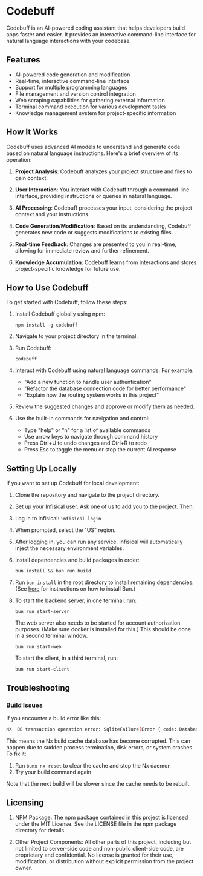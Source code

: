# Codebuff

Codebuff is an AI-powered coding assistant that helps developers build apps faster and easier. It provides an interactive command-line interface for natural language interactions with your codebase.

## Features

- AI-powered code generation and modification
- Real-time, interactive command-line interface
- Support for multiple programming languages
- File management and version control integration
- Web scraping capabilities for gathering external information
- Terminal command execution for various development tasks
- Knowledge management system for project-specific information

## How It Works

Codebuff uses advanced AI models to understand and generate code based on natural language instructions. Here's a brief overview of its operation:

1. **Project Analysis**: Codebuff analyzes your project structure and files to gain context.

2. **User Interaction**: You interact with Codebuff through a command-line interface, providing instructions or queries in natural language.

3. **AI Processing**: Codebuff processes your input, considering the project context and your instructions.

4. **Code Generation/Modification**: Based on its understanding, Codebuff generates new code or suggests modifications to existing files.

5. **Real-time Feedback**: Changes are presented to you in real-time, allowing for immediate review and further refinement.

6. **Knowledge Accumulation**: Codebuff learns from interactions and stores project-specific knowledge for future use.

## How to Use Codebuff

To get started with Codebuff, follow these steps:

1. Install Codebuff globally using npm:

   ```
   npm install -g codebuff
   ```

2. Navigate to your project directory in the terminal.

3. Run Codebuff:

   ```
   codebuff
   ```

4. Interact with Codebuff using natural language commands. For example:

   - "Add a new function to handle user authentication"
   - "Refactor the database connection code for better performance"
   - "Explain how the routing system works in this project"

5. Review the suggested changes and approve or modify them as needed.

6. Use the built-in commands for navigation and control:
   - Type "help" or "h" for a list of available commands
   - Use arrow keys to navigate through command history
   - Press Ctrl+U to undo changes and Ctrl+R to redo
   - Press Esc to toggle the menu or stop the current AI response

## Setting Up Locally

If you want to set up Codebuff for local development:

1. Clone the repository and navigate to the project directory.

2. Set up your [Infisical](https://infisical.com/) user. Ask one of us to add you to the project. Then:
  1. Log in to Infisical: `infisical login`
  2. When prompted, select the "US" region.
  3. After logging in, you can run any service. Infisical will automatically inject the necessary environment variables.

3. Install dependencies and build packages in order:

   ```
   bun install && bun run build
   ```


4. Run `bun install` in the root directory to install remaining dependencies. (See [here](https://bun.sh/docs/installation) for instructions on how to install Bun.)

5. To start the backend server, in one terminal, run:

   ```
   bun run start-server
   ```

   The web server also needs to be started for account authorization purposes. (Make sure docker is installed for this.) This should be done in a second terminal window.

   ```
   bun run start-web
   ```

   To start the client, in a third terminal, run:

   ```
   bun run start-client
   ```

## Troubleshooting

### Build Issues

If you encounter a build error like this:

```bash
NX  DB transaction operation error: SqliteFailure(Error { code: DatabaseCorrupt, extended_code: 11 }, Some("database disk image is malformed"))
```

This means the Nx build cache database has become corrupted. This can happen due to sudden process termination, disk errors, or system crashes. To fix it:

1. Run `bunx nx reset` to clear the cache and stop the Nx daemon
2. Try your build command again

Note that the next build will be slower since the cache needs to be rebuilt.

## Licensing

1. NPM Package: The npm package contained in this project is licensed under the MIT License. See the LICENSE file in the npm package directory for details.

2. Other Project Components: All other parts of this project, including but not limited to server-side code and non-public client-side code, are proprietary and confidential. No license is granted for their use, modification, or distribution without explicit permission from the project owner.

